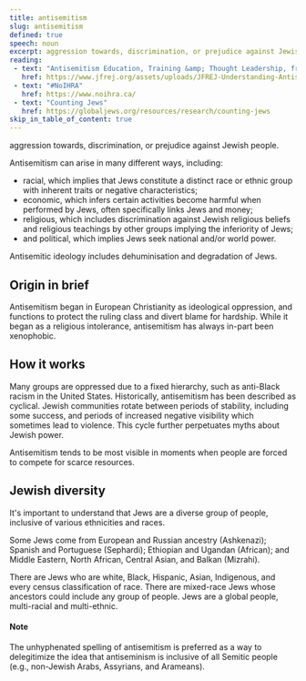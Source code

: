 ```yaml
---
title: antisemitism
slug: antisemitism
defined: true
speech: noun
excerpt: aggression towards, discrimination, or prejudice against Jewish people.
reading:
 - text: "Antisemitism Education, Training &amp; Thought Leadership, from Jews for Racial &amp; Economic Justice"
   href: https://www.jfrej.org/assets/uploads/JFREJ-Understanding-Antisemitism-November-2017-v1-3-2.pdf
 - text: "#NoIHRA"
   href: https://www.noihra.ca/
 - text: "Counting Jews"
   href: https://globaljews.org/resources/research/counting-jews
skip_in_table_of_content: true
---
```


aggression towards, discrimination, or prejudice against Jewish people.

Antisemitism can arise in many different ways, including:

- racial, which implies that Jews constitute a distinct race or ethnic group with inherent traits or negative characteristics;
- economic, which infers certain activities become harmful when performed by Jews, often specifically links Jews and money;
- religious, which includes discrimination against Jewish religious beliefs and religious teachings by other groups implying the inferiority of Jews;
- and political, which implies Jews seek national and/or world power.

Antisemitic ideology includes dehuminisation and degradation of Jews.

## Origin in brief

Antisemitism began in European Christianity as ideological oppression, and functions to protect the ruling class and divert blame for hardship. While it began as a religious intolerance, antisemitism has always in-part been xenophobic.

## How it works

Many groups are oppressed due to a fixed hierarchy, such as anti-Black racism in the United States. Historically, antisemitism has been described as cyclical. Jewish communities rotate between periods of stability, including some success, and periods of increased negative visibility which sometimes lead to violence. This cycle further perpetuates myths about Jewish power.

Antisemitism tends to be most visible in moments when people are forced to compete for scarce resources.

## Jewish diversity

It's important to understand that Jews are a diverse group of people, inclusive of various ethnicities and races. 

Some Jews come from European and Russian ancestry (Ashkenazi); Spanish and Portuguese (Sephardi); Ethiopian and Ugandan (African); and Middle Eastern, North African, Central Asian, and Balkan (Mizrahi).

There are Jews who are white, Black, Hispanic, Asian, Indigenous, and every census classification of race. There are mixed-race Jews whose ancestors could include any group of people. Jews are a global people, multi-racial and multi-ethnic.

#### Note

The unhyphenated spelling of antisemitism is preferred as a way to delegitimize the idea that antiseminism is inclusive of all Semitic people (e.g., non-Jewish Arabs, Assyrians, and Arameans).
